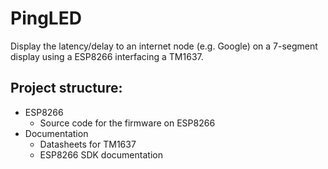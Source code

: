 # PingLED

Display the latency/delay to an internet node (e.g. Google) on a 7-segment display using a ESP8266 interfacing a TM1637.

  ## Project structure:
  * ESP8266
    - Source code for the firmware on ESP8266
  * Documentation
    - Datasheets for TM1637
    - ESP8266 SDK documentation
